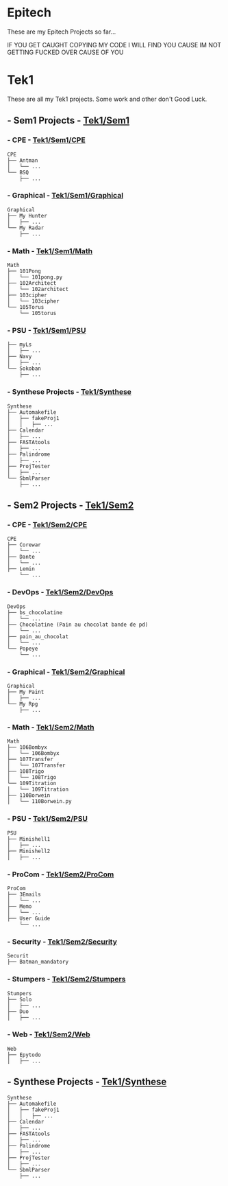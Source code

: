 # Epitech

These are my Epitech Projects so far...

IF YOU GET CAUGHT COPYING MY CODE I WILL FIND YOU CAUSE IM NOT GETTING FUCKED OVER CAUSE OF YOU

# Tek1
These are all my Tek1 projects. Some work and other don't Good Luck.

## - Sem1 Projects - [Tek1/Sem1](Tek1/Sem1)



### - CPE - [Tek1/Sem1/CPE](Tek1/Sem1/CPE)
```plaintext
CPE
├── Antman
│   └── ...
└── BSQ
    ├── ...
```
### - Graphical - [Tek1/Sem1/Graphical](Tek1/Sem1/Graphical)
```plaintext
Graphical
├── My Hunter
│   ├── ...
└── My Radar
    ├── ...
```

### - Math - [Tek1/Sem1/Math](Tek1/Sem1/Graphical)
```plaintext
Math
├── 101Pong
│   └── 101pong.py
├── 102Architect
│   └── 102architect
├── 103cipher
│   └── 103cipher
└── 105Torus
    └── 105torus
```

### - PSU - [Tek1/Sem1/PSU](Tek1/Sem1/PSU)
```plaintext
├── myLs
│   ├── ...
├── Navy
│   ├── ...
└── Sokoban
    ├── ...
```

### - Synthese Projects - [Tek1/Synthese](Tek1/Synthese)
```plaintext
Synthese
├── Automakefile
│   ├── fakeProj1
│   │   ├── ...
├── Calendar
│   ├── ...
├── FASTAtools
│   ├── ...
├── Palindrome
│   ├── ...
├── ProjTester
│   ├── ...
└── SbmlParser
    ├── ...
```
## - Sem2 Projects - [Tek1/Sem2](Tek1/Sem2)



### - CPE - [Tek1/Sem2/CPE](Tek1/Sem2/CPE)
```plaintext
CPE
├── Corewar
│   └── ...
├── Dante
│   └── ...
├── Lemin
    └── ...
```
### - DevOps - [Tek1/Sem2/DevOps](Tek1/sem2/DevOps)
```plaintext
DevOps
├── bs_chocolatine
│   └── ...
├── Chocolatine (Pain au chocolat bande de pd)
│   └── ...
├── pain_au_chocolat
│   └── ...
└── Popeye
    └── ...
```
### - Graphical - [Tek1/Sem2/Graphical](Tek1/Sem2/Graphical)
```plaintext
Graphical
├── My Paint
│   ├── ...
└── My Rpg
    ├── ...
```
### - Math - [Tek1/Sem2/Math](Tek1/Sem2/Graphical)
```plaintext
Math
├── 106Bombyx
│   └── 106Bombyx
├── 107Transfer
│   └── 107Transfer
├── 108Trigo
│   └── 108Trigo
└── 109Titration
│   └── 109Titration
├── 110Borwein
│   └── 110Borwein.py
```
### - PSU - [Tek1/Sem2/PSU](Tek1/Sem2/PSU)
```plaintext
PSU
├── Minishell1
│   ├── ...
├── Minishell2
│   ├── ...
```
### - ProCom - [Tek1/Sem2/ProCom](Tek1/Sem2/ProCom)
```plaintext
ProCom
├── 3Emails
│   └── ...
├── Memo
│   └── ...
├── User Guide
    └── ...
```
### - Security - [Tek1/Sem2/Security](Tek1/Sem2/Security)
```plaintext
Securit
├── Batman_mandatory
```
### - Stumpers - [Tek1/Sem2/Stumpers](Tek1/Sem2/Stumpers)
```plaintext
Stumpers
├── Solo
│   ├── ...
├── Duo
│   ├── ...
```
### - Web - [Tek1/Sem2/Web](Tek1/Sem2/Web)
```plaintext
Web
├── Epytodo
│   ├── ...
```



## - Synthese Projects - [Tek1/Synthese](Tek1/Synthese)
```plaintext
Synthese
├── Automakefile
│   ├── fakeProj1
│   │   ├── ...
├── Calendar
│   ├── ...
├── FASTAtools
│   ├── ...
├── Palindrome
│   ├── ...
├── ProjTester
│   ├── ...
└── SbmlParser
    ├── ...
```
